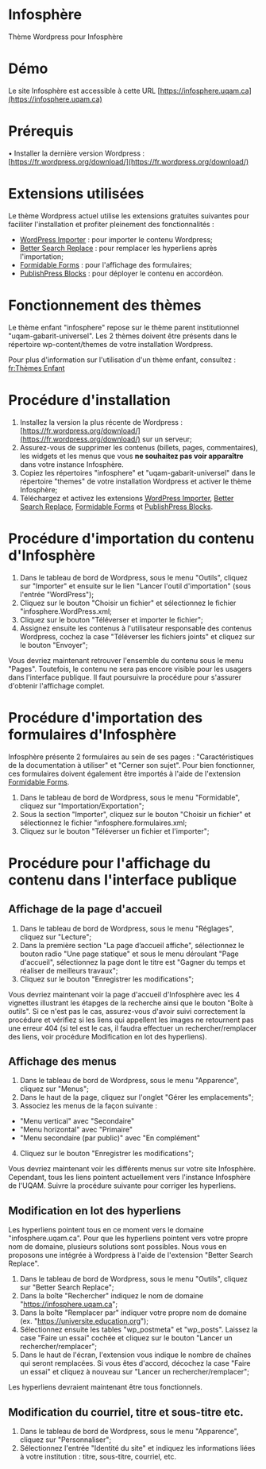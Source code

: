 # Infosphère
Thème Wordpress pour Infosphère

# Démo
Le site Infosphère est accessible à cette URL [https://infosphere.uqam.ca](https://infosphere.uqam.ca)

# Prérequis
•	Installer la dernière version Wordpress : [https://fr.wordpress.org/download/](https://fr.wordpress.org/download/) 


# Extensions utilisées
Le thème Wordpress actuel utilise les extensions gratuites suivantes pour faciliter l'installation et profiter pleinement des fonctionnalités :

- [WordPress Importer](https://en-ca.wordpress.org/plugins/wordpress-importer/) : pour importer le contenu Wordpress;
- [Better Search Replace](https://en-ca.wordpress.org/plugins/better-search-replace/) : pour remplacer les hyperliens après l'importation;
- [Formidable Forms](https://en-ca.wordpress.org/plugins/formidable/) : pour l'affichage des formulaires;
- [PublishPress Blocks](https://wordpress.org/plugins/advanced-gutenberg/) : pour déployer le contenu en accordéon.


# Fonctionnement des thèmes
Le thème enfant "infosphere" repose sur le thème parent institutionnel "uqam-gabarit-universel". Les 2 thèmes doivent être présents dans le répertoire wp-content/themes de votre installation Wordpress.

Pour plus d'information sur l'utilisation d'un thème enfant, consultez : [fr:Thèmes Enfant](https://codex.wordpress.org/fr:Th%C3%A8mes_Enfant)

# Procédure d'installation
1. Installez la version la plus récente de Wordpress : [https://fr.wordpress.org/download/](https://fr.wordpress.org/download/) sur un serveur;
2. Assurez-vous de supprimer les contenus (billets, pages, commentaires), les widgets et les menus que vous **ne souhaitez pas voir apparaître** dans votre instance Infosphère.
3. Copiez les répertoires "infosphere" et "uqam-gabarit-universel" dans le répertoire "themes" de votre installation Wordpress et activer le thème Infosphère;
4. Téléchargez et activez les extensions [WordPress Importer](https://en-ca.wordpress.org/plugins/wordpress-importer/), [Better Search Replace](https://en-ca.wordpress.org/plugins/better-search-replace/), [Formidable Forms](https://en-ca.wordpress.org/plugins/formidable/) et [PublishPress Blocks](https://wordpress.org/plugins/advanced-gutenberg/).

# Procédure d'importation du contenu d'Infosphère
1. Dans le tableau de bord de Wordpress, sous le menu "Outils", cliquez sur "Importer" et ensuite sur le lien "Lancer l'outil d'importation" (sous l'entrée "WordPress");
2. Cliquez sur le bouton "Choisir un fichier" et sélectionnez le fichier "infosphere.WordPress.xml;
3. Cliquez sur le bouton "Téléverser et importer le fichier";
4. Assignez ensuite les contenus à l'utilisateur responsable des contenus Wordpress, cochez la case "Téléverser les fichiers joints" et cliquez sur le bouton "Envoyer";

Vous devriez maintenant retrouver l'ensemble du contenu sous le menu "Pages". Toutefois, le contenu ne sera pas encore visible pour les usagers dans l'interface publique. Il faut poursuivre la procédure pour s'assurer d'obtenir l'affichage complet.

# Procédure d'importation des formulaires d'Infosphère
Infosphère présente 2 formulaires au sein de ses pages : "Caractéristiques de la documentation à utiliser" et "Cerner son sujet". Pour bien fonctionner, ces formulaires doivent également être importés à l'aide de l'extension [Formidable Forms](https://en-ca.wordpress.org/plugins/formidable/).

1. Dans le tableau de bord de Wordpress, sous le menu "Formidable", cliquez sur "Importation/Exportation";
2. Sous la section "Importer", cliquez sur le bouton "Choisir un fichier" et sélectionnez le fichier "infosphere.formulaires.xml;
3. Cliquez sur le bouton "Téléverser un fichier et l'importer";

# Procédure pour l'affichage du contenu dans l'interface publique
## Affichage de la page d'accueil
1. Dans le tableau de bord de Wordpress, sous le menu "Réglages", cliquez sur "Lecture";
2. Dans la première section "La page d’accueil affiche", sélectionnez le bouton radio "Une page statique" et sous le menu déroulant "Page d'accueil", sélectionnez la page dont le titre est "Gagner du temps et réaliser de meilleurs travaux";
3. Cliquez sur le bouton "Enregistrer les modifications"; 

Vous devriez maintenant voir la page d'accueil d'Infosphère avec les 4 vignettes illustrant les étapges de la recherche ainsi que le bouton "Boîte à outils". Si ce n'est pas le cas, assurez-vous d'avoir suivi correctement la procédure et vérifiez si les liens qui appellent les images ne retournent pas une erreur 404 (si tel est le cas, il faudra effectuer un rechercher/remplacer des liens, voir procédure Modification en lot des hyperliens). 

## Affichage des menus
1. Dans le tableau de bord de Wordpress, sous le menu "Apparence", cliquez sur "Menus";
2. Dans le haut de la page, cliquez sur l'onglet "Gérer les emplacements";
3. Associez les menus de la façon suivante :
 * "Menu vertical" avec "Secondaire"
 * "Menu horizontal" avec "Primaire"
 * "Menu secondaire (par public)" avec "En complément"
4. Cliquez sur le bouton "Enregistrer les modifications";
 
Vous devriez maintenant voir les différents menus sur votre site Infosphère. Cependant, tous les liens pointent actuellement vers l'instance Infosphère de l'UQAM. Suivre la procédure suivante pour corriger les hyperliens.


## Modification en lot des hyperliens
Les hyperliens pointent tous en ce moment vers le domaine "infosphere.uqam.ca". Pour que les hyperliens pointent vers votre propre nom de domaine, plusieurs solutions sont possibles. Nous vous en proposons une intégrée à Wordpress à l'aide de l'extension "Better Search Replace".
1. Dans le tableau de bord de Wordpress, sous le menu "Outils", cliquez sur "Better Search Replace";
2. Dans la boîte "Rechercher" indiquez le nom de domaine "https://infosphere.uqam.ca";
3. Dans la boîte "Remplacer par" indiquer votre propre nom de domaine (ex. "https://universite.education.org");
4. Sélectionnez ensuite les tables "wp_postmeta" et "wp_posts". Laissez la case "Faire un essai" cochée et cliquez sur le bouton "Lancer un rechercher/remplacer";
5. Dans le haut de l'écran, l'extension vous indique le nombre de chaînes qui seront remplacées. Si vous êtes d'accord, décochez la case "Faire un essai" et cliquez à nouveau sur "Lancer un rechercher/remplacer";

Les hyperliens devraient maintenant être tous fonctionnels.

## Modification du courriel, titre et sous-titre etc.
1. Dans le tableau de bord de Wordpress, sous le menu "Apparence", cliquez sur "Personnaliser";
2. Sélectionnez l'entrée "Identité du site" et indiquez les informations liées à votre institution : titre, sous-titre, courriel, etc.
